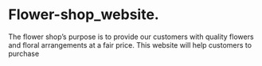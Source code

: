 # Flower-shop_website.
The flower shop’s purpose is to provide our customers with quality flowers and floral arrangements at a fair price.
This website will help customers to purchase
